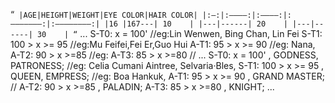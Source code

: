 “`
|AGE|HEIGHT|WEIGHT|EYE COLOR|HAIR COLOR|
|:—:|:————:|:————:|:———————:|:————————:|
|16 |167---| 10    |
|---|------| 20    |
|---|------| 30    |
“`
...
<Bueaty>
S-T0: x = 100'  //eg:Lin Wenwen, Bing Chan, Lin Fei
S-T1: 100 > x >= 95  //eg:Mu Feifei,Fei Er,Guo Hui
A-T1: 95 > x >= 90 //eg: Nana,
A-T2: 90 > x >=85  //eg:
A-T3: 85 > x >=80  //
...
<Chivalric order>
S-T0: x = 100' , GODNESS, PATRONESS; //eg: Celia Cumani Aintree, Selvaria·Bles, 
S-T1: 100 > x >= 95 , QUEEN, EMPRESS; //eg: Boa Hankuk,
A-T1: 95 > x >= 90  , GRAND MASTER; //
A-T2: 90 > x >=85 , PALADIN; 
A-T3: 85 > x >=80 , KNIGHT; 
...
